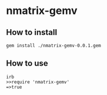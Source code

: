# nmatrix-gemv #

## How to install ##
`gem install ./nmatrix-gemv-0.0.1.gem`

## How to use ##
```
irb
>>require 'nmatrix-gemv'
=>true
```

